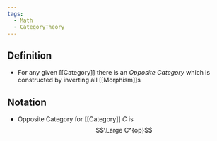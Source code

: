 ```yaml
---
tags:
  - Math
  - CategoryTheory
---
```

## Definition
- For any given [[Category]] there is an *Opposite Category* which is constructed by inverting all [[Morphism]]s
## Notation
- Opposite Category for [[Category]] $C$ is $$\Large C^{op}$$ 
